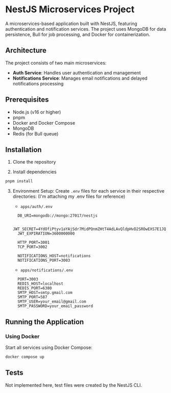 # NestJS Microservices Project

A microservices-based application built with NestJS, featuring authentication and notification services. The project uses MongoDB for data persistence, Bull for job processing, and Docker for containerization.

## Architecture

The project consists of two main microservices:

- **Auth Service**: Handles user authentication and management
- **Notifications Service**: Manages email notifications and delayed notifications processing

## Prerequisites

- Node.js (v16 or higher)
- pnpm
- Docker and Docker Compose
- MongoDB
- Redis (for Bull queue)

## Installation

1. Clone the repository

2. Install dependencies

```bash
pnpm install
```

3. Environment Setup:
   Create `.env` files for each service in their respective directories:
   (I'm attaching my .env files for reference)

   - `apps/auth/.env`

   ```
     DB_URI=mongodb://mongo:27017/nestjs

     JWT_SECRET=4YdOfiPtyv1aYAjSdr7MidPOnmZHtT4AdLAvQldpHvD2SROwEXS7E1JQHhUn0XEy0bOCCHnI8zIxWKocI7ASb7Kh3uQ0spn9FsZ
     JWT_EXPIRATION=3600000000

     HTTP_PORT=3001
     TCP_PORT=3002

     NOTIFICATIONS_HOST=notifications
     NOTIFICATIONS_PORT=3003
   ```

   - `apps/notifications/.env`

   ```
     PORT=3003
     REDIS_HOST=localhost
     REDIS_PORT=6380
     SMTP_HOST=smtp.gmail.com
     SMTP_PORT=587
     SMTP_USER=your_email@gmail.com
     SMTP_PASSWORD=your_email_password
   ```

## Running the Application

### Using Docker

Start all services using Docker Compose:

```bash
docker compose up
```

## Tests

Not implemented here, test files were created by the NestJS CLI.
